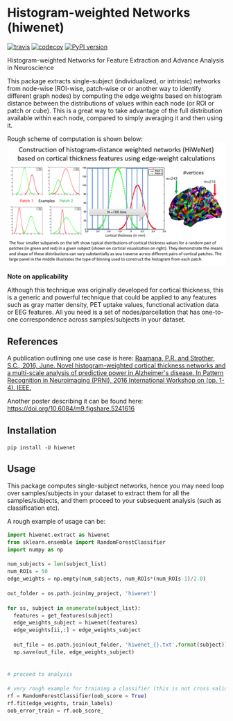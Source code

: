 # Histogram-weighted Networks (hiwenet)

[![travis](https://travis-ci.org/raamana/hiwenet.svg?branch=master)](https://travis-ci.org/raamana/hiwenet.svg?branch=master)
[![codecov](https://codecov.io/gh/raamana/hiwenet/branch/master/graph/badge.svg)](https://codecov.io/gh/raamana/hiwenet)
[![PyPI version](https://badge.fury.io/py/hiwenet.svg)](https://badge.fury.io/py/hiwenet)

Histogram-weighted Networks for Feature Extraction and Advance Analysis in Neuroscience

This package extracts single-subject (individualized, or intrinsic) networks from node-wise (ROI-wise, patch-wise or or another way to identify different graph nodes) by computing the edge weights based on histogram distance between the distributions of values within each node (or ROI or patch or cube). This is a great way to take advantage of the full distribution available within each node, compared to simply averaging it and then using it. 

Rough scheme of computation is shown below:
![illustration](docs/illustration.png)

**Note on applicability** 

Although this technique was originally developed for cortical thickness, this is a generic and powerful technique that could be applied to any features such as gray matter density, PET uptake values, functional activation data or EEG features. All you need is a set of nodes/parcellation that has one-to-one correspondence across samples/subjects in your dataset.

## References
A publication outlining one use case is here:
[Raamana, P.R. and Strother, S.C., 2016, June. Novel histogram-weighted cortical thickness networks and a multi-scale analysis of predictive power in Alzheimer's disease. In Pattern Recognition in Neuroimaging (PRNI), 2016 International Workshop on (pp. 1-4). IEEE.](http://ieeexplore.ieee.org/abstract/document/7552334/)

Another poster describing it can be found here: https://doi.org/10.6084/m9.figshare.5241616

## Installation

`pip install -U hiwenet`

## Usage

This package computes single-subject networks, hence you may need loop over samples/subjects in your dataset to extract them for all the samples/subjects, and them proceed to your subsequent analysis (such as classification etc).

A rough example of usage can be:

```python
import hiwenet.extract as hiwenet
from sklearn.ensemble import RandomForestClassifier
import numpy as np

num_subjects = len(subject_list)
num_ROIs = 50
edge_weights = np.empty(num_subjects, num_ROIs*(num_ROIs-1)/2.0)

out_folder = os.path.join(my_project, 'hiwenet')

for ss, subject in enumerate(subject_list):
  features = get_features(subject)
  edge_weights_subject = hiwenet(features)
  edge_weights[ii,:] = edge_weights_subject
  
  out_file = os.path.join(out_folder, 'hiwenet_{}.txt'.format(subject))
  np.save(out_file, edge_weights_subject)
  
  
# proceed to analysis

# very rough example for training a classifier (this is not cross validation)
rf = RandomForestClassifier(oob_score = True)
rf.fit(edge_weights, train_labels)
oob_error_train = rf.oob_score_


```
